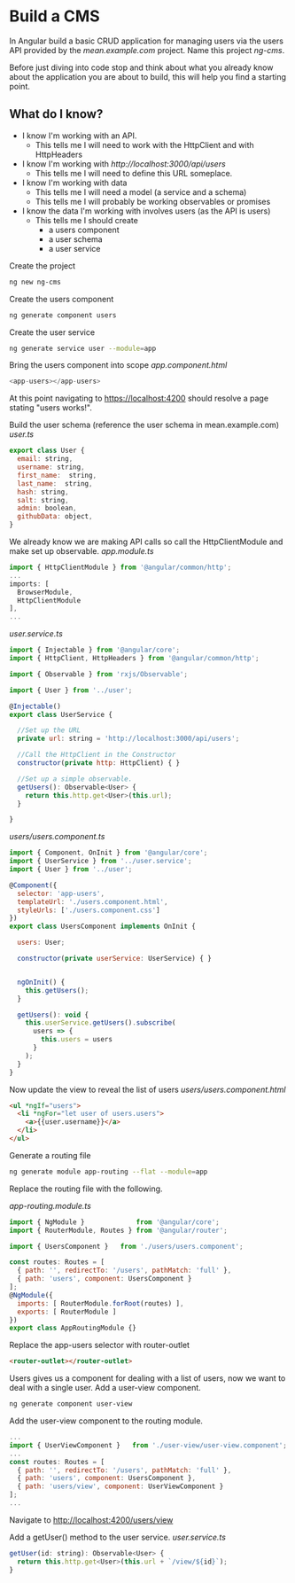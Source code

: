 # Build a CMS

In Angular build a basic CRUD application for managing users via the users API provided by the *mean.example.com* project. Name this project *ng-cms*.

Before just diving into code stop and think about what you already know about the application you are about to build, this will help you find a starting point.

## What do I know?

* I know I'm working with an API.
  * This tells me I will need to work with the HttpClient and with HttpHeaders
* I know I'm working with *http://localhost:3000/api/users*
  * This tells me I will need to define this URL someplace.
* I know I'm working with data
  * This tells me I will need a model (a service and a schema)
  * This tells me I will probably be working observables or promises
* I know the data I'm working with involves users (as the API is users)
  * This tells me I should create
    * a users component
    * a user schema
    * a user service

Create the project
```sh
ng new ng-cms
```

Create the users component
```sh
ng generate component users
```

Create the user service
```sh
ng generate service user --module=app
```

Bring the users component into scope
*app.component.html*
```js
<app-users></app-users>
```
At this point navigating to [https://localhost:4200](https://localhost:4200) should resolve a page stating "users works!".

Build the user schema (reference the user schema in mean.example.com)
*user.ts*
```js
export class User {
  email: string,
  username: string,
  first_name:  string,
  last_name:  string,
  hash: string,
  salt: string,
  admin: boolean,
  githubData: object,
}
```

We already know we are making API calls so call the HttpClientModule and make set up observable.
*app.module.ts*
```js
import { HttpClientModule } from '@angular/common/http';
...
imports: [
  BrowserModule,
  HttpClientModule
],
...
```

*user.service.ts*
```js
import { Injectable } from '@angular/core';
import { HttpClient, HttpHeaders } from '@angular/common/http';

import { Observable } from 'rxjs/Observable';

import { User } from '../user';

@Injectable()
export class UserService {

  //Set up the URL
  private url: string = 'http://localhost:3000/api/users';

  //Call the HttpClient in the Constructor
  constructor(private http: HttpClient) { }

  //Set up a simple observable.
  getUsers(): Observable<User> {
    return this.http.get<User>(this.url);
  }

}
```

*users/users.component.ts*
```js
import { Component, OnInit } from '@angular/core';
import { UserService } from '../user.service';
import { User } from '../user';

@Component({
  selector: 'app-users',
  templateUrl: './users.component.html',
  styleUrls: ['./users.component.css']
})
export class UsersComponent implements OnInit {

  users: User;

  constructor(private userService: UserService) { }


  ngOnInit() {
    this.getUsers();
  }

  getUsers(): void {
    this.userService.getUsers().subscribe(
      users => {
        this.users = users
      }
    );
  }
}
```

Now update the view to reveal the list of users
*users/users.component.html*
```html
<ul *ngIf="users">
  <li *ngFor="let user of users.users">
    <a>{{user.username}}</a>
  </li>
</ul>
```

Generate a routing file

```sh
ng generate module app-routing --flat --module=app
```

Replace the routing file with the following.

*app-routing.module.ts*
```js
import { NgModule }             from '@angular/core';
import { RouterModule, Routes } from '@angular/router';

import { UsersComponent }   from './users/users.component';

const routes: Routes = [
  { path: '', redirectTo: '/users', pathMatch: 'full' },
  { path: 'users', component: UsersComponent }
];
@NgModule({
  imports: [ RouterModule.forRoot(routes) ],
  exports: [ RouterModule ]
})
export class AppRoutingModule {}
```

Replace the app-users selector with router-outlet

```html
<router-outlet></router-outlet>
```

Users gives us a component for dealing with a list of users, now we want to deal with a single user. Add a user-view component.
```sh
ng generate component user-view
```

Add the user-view component to the routing module.
```js
...
import { UserViewComponent }   from './user-view/user-view.component';
...
const routes: Routes = [
  { path: '', redirectTo: '/users', pathMatch: 'full' },
  { path: 'users', component: UsersComponent },
  { path: 'users/view', component: UserViewComponent }
];
...
```
Navigate to [http://localhost:4200/users/view](http://localhost:4200/users/view)

Add a getUser() method to the user service.
*user.service.ts*
```js
getUser(id: string): Observable<User> {
  return this.http.get<User>(this.url + `/view/${id}`);
}
```
